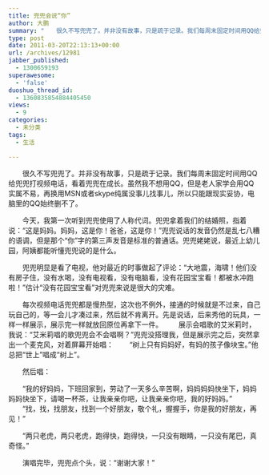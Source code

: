 ```yaml
---
title: 兜兜会说“你”
author: 大鹏
summary: "　　很久不写兜兜了。并非没有故事，只是疏于记录。我们每周末固定时间用QQ给兜兜打视频电话，看着兜兜在成长。虽然我不想用QQ，但是老人家学会用QQ实属不易，再换用MSN或者skype纯属没事儿找事儿，所以只能跟现实妥协，电脑里的QQ始终删不了。"
type: post
date: 2011-03-20T22:13:13+00:00
url: /archives/12981
jabber_published:
  - 1300659193
superawesome:
  - 'false'
duoshuo_thread_id:
  - 1360835854884405450
views:
  - 9
categories:
  - 未分类
tags:
  - 生活

---
```

　　很久不写兜兜了。并非没有故事，只是疏于记录。我们每周末固定时间用QQ给兜兜打视频电话，看着兜兜在成长。虽然我不想用QQ，但是老人家学会用QQ实属不易，再换用MSN或者skype纯属没事儿找事儿，所以只能跟现实妥协，电脑里的QQ始终删不了。
  
　　今天，我第一次听到兜兜使用了人称代词。兜兜拿着我们的结婚照，指着说：“这是妈妈。妈妈，这是你！爸爸，这是你！”兜兜说话的发音仍然是乱七八糟的语调，但是那个“你”字的第三声发音是标准的普通话。兜兜姥姥说，最近上幼儿园，阿姨都能听懂兜兜说的是什么。
  
　　兜兜明显是看了电视，他对最近的时事做起了评论：“大地震，海啸！他们没有房子住，没有水喝，没有电视看，没有电脑看，没有花园宝宝看！都被水冲跑啦！”估计“没有花园宝宝看”对兜兜来说是很大的灾难。
  
　　每次视频电话兜兜都是慢热型，这次也不例外，接通的时候就是不过来，自己玩自己的，等一会儿才凑过来，然后就不肯离开。先是说话，后来秀他的玩具，一样一样展示，展示完一样就放回原位再拿下一件。 　　展示会唱歌的艾米莉时，我说：“艾米莉唱的歌兜兜会不会唱啊？”兜兜没搭理我，但是展示完之后，突然拿出一个麦克风，对着屏幕开始唱： 　　“树上只有妈妈好，有妈的孩子像块宝。”他总把“世上”唱成“树上”。
  
　　然后唱：
  
　　“我的好妈妈，下班回家到，劳动了一天多么辛苦啊，妈妈妈妈快坐下，妈妈妈妈快坐下，请喝一杯茶，让我亲亲你吧，让我亲亲你吧，我的好妈妈。” 　　“找，找，找朋友，找到一个好朋友，敬个礼，握握手，你是我的好朋友，再见！”
  
　　“两只老虎，两只老虎，跑得快，跑得快，一只没有眼睛，一只没有尾巴，真奇怪。”
  
　　演唱完毕，兜兜点个头，说：“谢谢大家！”
